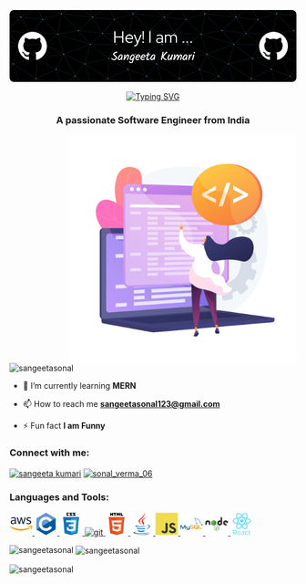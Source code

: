 ![logo](https://github.com/sangeetasonal/sangeetasonal/blob/main/github-header-image%20(1).png)
<p align="center">
<a href="https://git.io/typing-svg"><img src="https://readme-typing-svg.demolab.com?font=Fira+Code&weight=700&size=23&duration=4891&pause=1000&color=000000&vCenter=true&random=false&width=600&height=81&lines=%22Hey+there%2C+Byte+Buddies!+i'm+Sangeeta+" alt="Typing SVG" /></a>

</p>
<h3 align="center">A passionate Software Engineer from India</h3>
<img align="right" alt="coding" width="400" src="https://github.com/sangeetasonal/sangeetasonal/blob/main/Wavy_Bus-20_Single-04.jpg">
<p align="left"> <img src="https://komarev.com/ghpvc/?username=sangeetasonal&label=Profile%20views&color=0e75b6&style=flat" alt="sangeetasonal" /> </p>

- 🌱 I’m currently learning **MERN**

- 📫 How to reach me **sangeetasonal123@gmail.com**

- ⚡ Fun fact **I am Funny**

<h3 align="left">Connect with me:</h3>
<p align="left">
<a href="https://www.linkedin.com/in/sangeeta-kumari-02ba18237/" target="blank"><img align="center" src="https://raw.githubusercontent.com/rahuldkjain/github-profile-readme-generator/master/src/images/icons/Social/linked-in-alt.svg" alt="sangeeta kumari" height="30" width="40" /></a>
<a href="https://www.instagram.com/sonal_verma_06/" target="blank"><img align="center" src="https://raw.githubusercontent.com/rahuldkjain/github-profile-readme-generator/master/src/images/icons/Social/instagram.svg" alt="sonal_verma_06" height="30" width="40" /></a>
</p>

<h3 align="left">Languages and Tools:</h3>
<p align="left"> <a href="https://aws.amazon.com" target="_blank" rel="noreferrer"> <img src="https://raw.githubusercontent.com/devicons/devicon/master/icons/amazonwebservices/amazonwebservices-original-wordmark.svg" alt="aws" width="40" height="40"/> </a> <a href="https://www.cprogramming.com/" target="_blank" rel="noreferrer"> <img src="https://raw.githubusercontent.com/devicons/devicon/master/icons/c/c-original.svg" alt="c" width="40" height="40"/> </a> <a href="https://www.w3schools.com/css/" target="_blank" rel="noreferrer"> <img src="https://raw.githubusercontent.com/devicons/devicon/master/icons/css3/css3-original-wordmark.svg" alt="css3" width="40" height="40"/> </a> <a href="https://git-scm.com/" target="_blank" rel="noreferrer"> <img src="https://www.vectorlogo.zone/logos/git-scm/git-scm-icon.svg" alt="git" width="40" height="40"/> </a> <a href="https://www.w3.org/html/" target="_blank" rel="noreferrer"> <img src="https://raw.githubusercontent.com/devicons/devicon/master/icons/html5/html5-original-wordmark.svg" alt="html5" width="40" height="40"/> </a> <a href="https://www.java.com" target="_blank" rel="noreferrer"> <img src="https://raw.githubusercontent.com/devicons/devicon/master/icons/java/java-original.svg" alt="java" width="40" height="40"/> </a> <a href="https://developer.mozilla.org/en-US/docs/Web/JavaScript" target="_blank" rel="noreferrer"> <img src="https://raw.githubusercontent.com/devicons/devicon/master/icons/javascript/javascript-original.svg" alt="javascript" width="40" height="40"/> </a> <a href="https://www.mysql.com/" target="_blank" rel="noreferrer"> <img src="https://raw.githubusercontent.com/devicons/devicon/master/icons/mysql/mysql-original-wordmark.svg" alt="mysql" width="40" height="40"/> </a> <a href="https://nodejs.org" target="_blank" rel="noreferrer"> <img src="https://raw.githubusercontent.com/devicons/devicon/master/icons/nodejs/nodejs-original-wordmark.svg" alt="nodejs" width="40" height="40"/> </a> <a href="https://reactjs.org/" target="_blank" rel="noreferrer"> <img src="https://raw.githubusercontent.com/devicons/devicon/master/icons/react/react-original-wordmark.svg" alt="react" width="40" height="40"/> </a> </p>

<p><img align="left" src="https://github-readme-stats.vercel.app/api/top-langs?username=sangeetasonal&show_icons=true&locale=en&layout=compact" alt="sangeetasonal" /></p>

<p>&nbsp;<img align="center" src="https://github-readme-stats.vercel.app/api?username=sangeetasonal&show_icons=true&locale=en" alt="sangeetasonal" /></p>

<p><img align="center" src="https://github-readme-streak-stats.herokuapp.com/?user=sangeetasonal&" alt="sangeetasonal" /></p>
